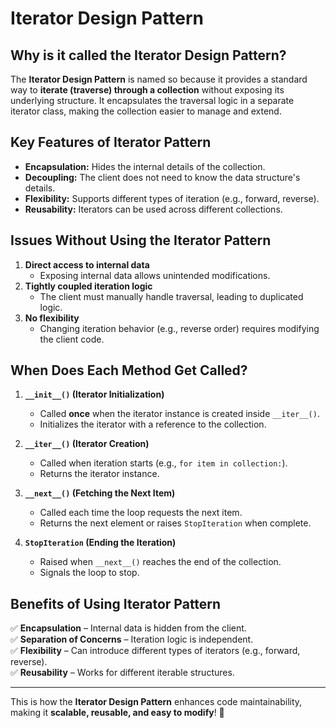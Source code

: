 # Iterator Design Pattern

## Why is it called the Iterator Design Pattern?
The **Iterator Design Pattern** is named so because it provides a standard way to **iterate (traverse) through a collection** without exposing its underlying structure. It encapsulates the traversal logic in a separate iterator class, making the collection easier to manage and extend.

## Key Features of Iterator Pattern
- **Encapsulation:** Hides the internal details of the collection.
- **Decoupling:** The client does not need to know the data structure's details.
- **Flexibility:** Supports different types of iteration (e.g., forward, reverse).
- **Reusability:** Iterators can be used across different collections.

## Issues Without Using the Iterator Pattern
1. **Direct access to internal data**  
   - Exposing internal data allows unintended modifications.
2. **Tightly coupled iteration logic**  
   - The client must manually handle traversal, leading to duplicated logic.
3. **No flexibility**  
   - Changing iteration behavior (e.g., reverse order) requires modifying the client code.

## When Does Each Method Get Called?
1. **`__init__()` (Iterator Initialization)**
   - Called **once** when the iterator instance is created inside `__iter__()`.
   - Initializes the iterator with a reference to the collection.

2. **`__iter__()` (Iterator Creation)**
   - Called when iteration starts (e.g., `for item in collection:`).
   - Returns the iterator instance.

3. **`__next__()` (Fetching the Next Item)**
   - Called each time the loop requests the next item.
   - Returns the next element or raises `StopIteration` when complete.

4. **`StopIteration` (Ending the Iteration)**
   - Raised when `__next__()` reaches the end of the collection.
   - Signals the loop to stop.

## Benefits of Using Iterator Pattern
✅ **Encapsulation** – Internal data is hidden from the client.  
✅ **Separation of Concerns** – Iteration logic is independent.  
✅ **Flexibility** – Can introduce different types of iterators (e.g., forward, reverse).  
✅ **Reusability** – Works for different iterable structures.  

---

This is how the **Iterator Design Pattern** enhances code maintainability, making it **scalable, reusable, and easy to modify**! 🚀
